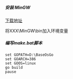 ##### 安装 MinGW
[下载地址](https://osdn.net/projects/mingw/releases/)

将XXX\MinGW\bin加入环境变量

##### 编写make.bat脚本
```
set GOPATH=D:\BaseOsGo
set GOARCH=386
set GOOS=linux
go build
pause
```